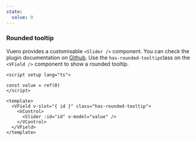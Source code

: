 ```yaml
---
state:
  value: 0
---
```


### Rounded tooltip

Vuero provides a customisable `<Slider />` component. You can check the plugin
documentation on [Github](https://github.com/vueform/slider). Use the
`has-rounded-tooltip`class on the `<VField />` component to show a rounded
tooltip.

<!--code-->

```vue
<script setup lang="ts">

const value = ref(0)
</script>

<template>
  <VField v-slot="{ id }" class="has-rounded-tooltip">
    <VControl>
      <Slider :id="id" v-model="value" />
    </VControl>
  </VField>
</template>
```

<!--/code-->

<!--example-->

<div class="columns mt-2">
  <div class="column is-6">
    <VField v-slot="{ id }" class="pt-5 px-4 has-rounded-tooltip">
      <VControl>
        <Slider :id="id" v-model="frontmatter.state.value" />
      </VControl>
    </VField>
  </div>
</div>

<!--/example-->
